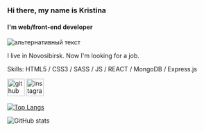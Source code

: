 ### Hi there, my name is Kristina
#### I'm web/front-end developer
<img src="https://www.pngmart.com/files/21/Tech-PNG-Isolated-HD.png" alt="альтернативный текст">

I live in Novosibirsk. Now I'm looking for a job.

Skills: HTML5 / CSS3 / SASS / JS / REACT / MongoDB / Express.js



[<img src='https://cdn.jsdelivr.net/npm/simple-icons@3.0.1/icons/github.svg' alt='github' height='40'>](https://github.com/KrisGurach)  [<img src='https://cdn.jsdelivr.net/npm/simple-icons@3.0.1/icons/instagram.svg' alt='instagram' height='40'>](https://www.instagram.com/kr.gurach/)  

[![Top Langs](https://github-readme-stats.vercel.app/api/top-langs/?username=KrisGurach)](https://github.com/anuraghazra/github-readme-stats)

![GitHub stats](https://github-readme-stats.vercel.app/api?username=KrisGurach&show_icons=true)  

